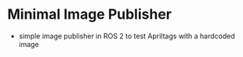 # Minimal Image Publisher

* simple image publisher in ROS 2 to test Apriltags with a hardcoded image